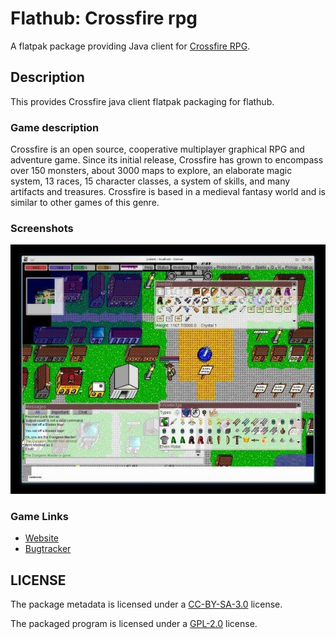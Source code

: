 # Flathub: Crossfire rpg

A flatpak package providing Java client for [Crossfire RPG](https://crossfire.real-time.com/).

## Description

This provides Crossfire java client flatpak packaging for flathub.

### Game description

Crossfire is an open source, cooperative multiplayer graphical RPG and adventure game. 
Since its initial release, Crossfire has grown to encompass over 150 monsters, about 
3000 maps to explore, an elaborate magic system, 13 races, 15 character classes, 
a system of skills, and many artifacts and treasures. Crossfire is based in a 
medieval fantasy world and is similar to other games of this genre.

### Screenshots

![Title Screen](screenshot.png)

### Game Links

- [Website](https://crossfire.real-time.com/)
- [Bugtracker](https://sourceforge.net/p/crossfire/bugs/)

## LICENSE

The package metadata is licensed under a
[CC-BY-SA-3.0](https://creativecommons.org/licenses/by-sa/3.0/) license.

The packaged program is licensed under a
[GPL-2.0](https://spdx.org/licenses/GPL-2.0.html) license.

